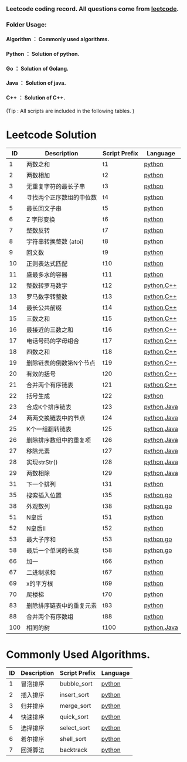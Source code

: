 ### Leetcode coding record. All questions come from [leetcode](https://leetcode-cn.com).

### Folder Usage:

#### Algorithm ： Commonly used algorithms.
#### Python ： Solution of python.
#### Go ： Solution of Golang.
#### Java ： Solution of java.
#### C++ ： Solution of C++.
(Tip : All scripts are included in the following tables. )

Leetcode Solution
=================

| ID | Description | Script Prefix | Language |
|---| ----- | -------- | -------- |
|1| 两数之和 | t1 | [python](./Python/t1.py)|
|2| 两数相加 | t2 | [python](./Python/t2.py)|
|3| 无重复字符的最长子串 | t3 | [python](./Python/t3.py)|
|4| 寻找两个正序数组的中位数 | t4 | [python](./Python/t4.py)|
|5| 最长回文子串 | t5 | [python](./Python/t5.py)|
|6| Z 字形变换 | t6 | [python](./Python/t6.py)|
|7| 整数反转 | t7 | [python](./Python/t7.py)|
|8| 字符串转换整数 (atoi) | t8 | [python](./Python/t8.py)|
|9| 回文数 | t9 | [python](./Python/t9.py)|
|10| 正则表达式匹配 | t10 | [python](./Python/t10.py)|
|11| 盛最多水的容器 | t11 | [python](./Python/t11.py)|
|12| 整数转罗马数字 | t12 | [python](./Python/t12.py),[C++](./C++/t12.cpp)|
|13| 罗马数字转整数 | t13 | [python](./Python/t13.py),[C++](./C++/t13.cpp)|
|14| 最长公共前缀 | t14 | [python](./Python/t14.py),[C++](./C++/t14.cpp)|
|15| 三数之和 | t15 | [python](./Python/t15.py),[C++](./C++/t15.cpp)|
|16| 最接近的三数之和 | t16 | [python](./Python/t16.py),[C++](./C++/t16.cpp)|
|17| 电话号码的字母组合 | t17 | [python](./Python/t17.py),[C++](./C++/t17.cpp)|
|18| 四数之和 | t18 | [python](./Python/t18.py),[C++](./C++/t18.cpp)|
|19| 删除链表的倒数第N个节点 | t19 | [python](./Python/t19.py),[C++](./C++/t19.cpp)|
|20| 有效的括号 | t20 | [python](./Python/t20.py),[C++](./C++/t20.cpp)|
|21| 合并两个有序链表 | t21 | [python](./Python/t21.py),[C++](./C++/t21.cpp)|
|22| 括号生成 | t22 | [python](./Python/t22.py)|
|23| 合成K个排序链表 | t23 | [python](./Python/t23.py),[Java](./Java/t23.java)|
|24| 两两交换链表中的节点   | t24 | [python](./Python/t24.py),[Java](./Java/t24.java)|
|25| K个一组翻转链表   | t25 | [python](./Python/t25.py),[Java](./Java/t25.java)|
|26| 删除排序数组中的重复项   | t26 | [python](./Python/t26.py),[Java](./Java/t26.java)|
|27| 移除元素   | t27 | [python](./Python/t27.py),[Java](./Java/t27.java)|
|28| 实现strStr()   | t28 | [python](./Python/t28.py),[Java](./Java/t28.java)|
|29| 两数相除   | t29 | [python](./Python/t29.py),[Java](./Java/t29.java)|
|31| 下一个排列   | t31 | [python](./Python/t31.py)|
|35| 搜索插入位置   | t35 | [python](./Python/t35.py),[go](./Go/t35.go)|
|38| 外观数列   | t38 | [python](./Python/t38.py),[go](./Go/t38.go)|
|51| N皇后   | t51 | [python](./Python/t51.py)|
|52| N皇后II   | t52 | [python](./Python/t52.py)|
|53| 最大子序和   | t53 | [python](./Python/t53.py),[go](./Go/t53.go)|
|58| 最后一个单词的长度   | t58 | [python](./Python/t58.py),[go](./Go/t58.go)|
|66| 加一   | t66 | [python](./Python/t66.py)|
|67| 二进制求和   | t67 | [python](./Python/t67.py)|
|69| x的平方根   | t69 | [python](./Python/t69.py)|
|70| 爬楼梯   | t70 | [python](./Python/t70.py)|
|83| 删除排序链表中的重复元素   | t83 | [python](./Python/t83.py)|
|88| 合并两个有序数组   | t88 | [python](./Python/t88.py)|
|100| 相同的树   | t100 | [python](./Python/t100.py),[Java](./Java/t100.java)|


Commonly Used Algorithms.
=========================

| ID | Description | Script Prefix | Language |
|---| ----- | -------- | -------- |
|1| 冒泡排序 | bubble_sort | [python](./Algorithm/bubble_sort.py)|
|2| 插入排序 | insert_sort | [python](./Algorithm/insert_sort.py)|
|3| 归并排序 | merge_sort | [python](./Algorithm/merge_sort.py)|
|4| 快速排序 | quick_sort | [python](./Algorithm/quick_sort.py)|
|5| 选择排序 | select_sort | [python](./Algorithm/select_sort.py)|
|6| 希尔排序 | shell_sort | [python](./Algorithm/shell_sort.py)|
|7| 回溯算法 | backtrack | [python](./Algorithm/backtrack_template.py)|
